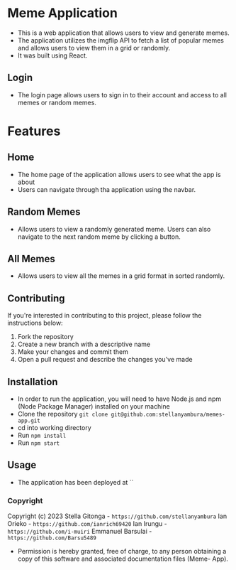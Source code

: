 # Meme Application 
- This is a web application that allows users to view and generate memes. 
- The application utilizes the imgflip API to fetch a list of popular memes and allows users to view them in a grid or randomly.
- It was built using React.

## Login
- The login page allows users to sign in to their account and access to all memes or random memes.

# Features 
## Home 
- The home page of the application allows users to see what the app is about
- Users can navigate through tha application using the navbar.

## Random Memes
- Allows users to view a randomly generated meme. Users can also navigate to the next random meme by clicking a button.

## All Memes
- Allows users to view all the memes in a grid format in sorted randomly.

## Contributing 

If you're interested in contributing to this project, please follow the instructions below:
1) Fork the repository
2) Create a new branch with a descriptive name
3) Make your changes and commit them
4) Open a pull request and describe the changes you've made

## Installation 
- In order to run the application, you will need to have Node.js and npm (Node Package Manager) installed on your machine
- Clone the repository `git clone git@github.com:stellanyambura/memes-app.git`
- cd into working directory
- Run `npm install`
- Run `npm start`

## Usage 
- The application has been deployed at ``

### Copyright
Copyright (c) 2023 
Stella Gitonga - `https://github.com/stellanyambura`
Ian Orieko - `https://github.com/ianrich69420`
Ian Irungu - `https://github.com/i-muiri`
Emmanuel Barsulai - `https://github.com/Barsu5489`

- Permission is hereby granted, free of charge, to any person obtaining a copy of this software and associated documentation files (Meme- App).